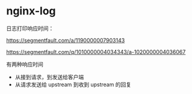 # nginx-log


日志打印响应时间：

https://segmentfault.com/a/1190000007903143

https://segmentfault.com/q/1010000004034343/a-1020000004036067


有两种响应时间  
- 从接到请求，到发送给客户端
- 从请求发送给 upstream 到收到 upstream 的回复





